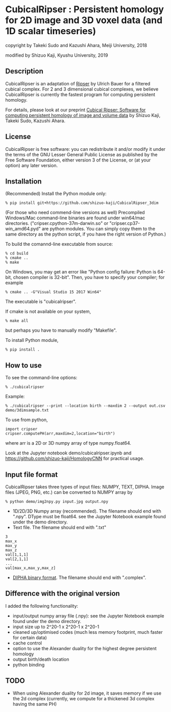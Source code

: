 # CubicalRipser : Persistent homology for 2D image and 3D voxel data (and 1D scalar timeseries)

copyright by Takeki Sudo and Kazushi Ahara, Meiji University, 2018

modified by Shizuo Kaji, Kyushu University, 2019

## Description
CubicalRipser is an adaptation of [Ripser](http://ripser.org) by Ulrich Bauer for a filtered cubical complex.
For 2 and 3 dimensional cubical complexes, we believe CubicalRipser is currently the fastest program for computing persistent homology.

For details, please look at our preprint
[Cubical Ripser: Software for computing persistent homology of image and volume data](https://arxiv.org/abs/2005.12692)
by Shizuo Kaji, Takeki Sudo, Kazushi Ahara.

## License
CubicalRipser is free software: you can redistribute it and/or modify it under
the terms of the GNU Lesser General Public License as published by the
Free Software Foundation, either version 3 of the License, or (at your option)
any later version.

## Installation
(Recommended)
Install the Python module only:

    % pip install git+https://github.com/shizuo-kaji/CubicalRipser_3dim

(For those who need commend-line versions as well)
Precompiled Windows/Mac command-line binaries are found under win64/mac directories.
("cripser.cpython-37m-darwin.so" or "cripser.cp37-win_amd64.pyd" are python modules.
You can simply copy them to the same directory as the python script, if you have the right version of Python.)

To build the comannd-line executable from source:

    % cd build
    % cmake ..
    % make

On Windows, you may get an error like "Python config failure: Python is 64-bit, chosen compiler is 32-bit".
Then, you have to specify your compiler; for example

    % cmake .. -G"Visual Studio 15 2017 Win64"


The executable is "cubicalripser".

If cmake is not available on your system,

    % make all

but perhaps you have to manually modify "Makefile".

To install Python module,

    % pip install .


## How to use
To see the command-line options:

    % ./cubicalripser

Example:

    % ./cubicalripser --print --location birth --maxdim 2 --output out.csv demo/3dimsample.txt

To use from python,

    import cripser
    cripser.computePH(arr,maxdim=2,location="birth")

where arr is a 2D or 3D numpy array of type numpy.float64.

Look at the Jupyter notebook demo/cubicalripser.ipynb and https://github.com/shizuo-kaji/HomologyCNN for practical usage.


## Input file format
CubicalRipser takes three types of input files: NUMPY, TEXT, DIPHA.
Image files (JPEG, PNG, etc.) can be converted to NUMPY array by

    % python demo/img2npy.py input.jpg output.npy

- 1D/2D/3D Numpy array (recommended). The filename should end with ".npy". DType must be float64. see the Jupyter Notebook example found under the demo directory.
- Text file. The filename should end with ".txt"
```
3
max_x
max_y
max_z
val[1,1,1]
val[2,1,1]
...
val[max_x,max_y,max_z]
```
- [DIPHA binary format](https://github.com/DIPHA/dipha#file-formats). The filename should end with ".complex".


## Difference with the original version
I added the following functionality:
- input/output numpy array file (.npy): see the Jupyter Notebook example found under the demo directory.
- input size up to 2^20-1 x 2^20-1 x 2^20-1
- cleaned up/optimised codes (much less memory footprint, much faster for certain data)
- cache control
- option to use the Alexander duality for the highest degree persistent homology
- output birth/death location
- python binding

## TODO
- When using Alexander duality for 2d image, it saves memory if we use the 2d complex (currently, we compute for a thickened 3d complex having the same PH)
